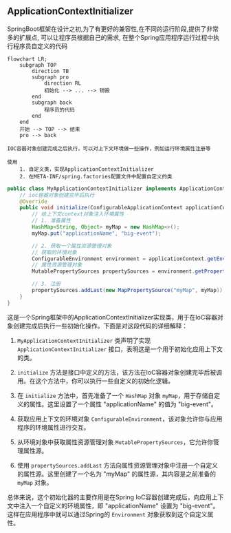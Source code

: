 ## ApplicationContextInitializer

  SpringBoot框架在设计之初,为了有更好的兼容性,在不同的运行阶段,提供了非常多的扩展点, 可以让程序员根据自己的需求, 在整个Spring应用程序运行过程中执行程序员自定义的代码

```mermaid
flowchart LR;
	subgraph TOP
		direction TB
		subgraph pro
			direction RL
			初始化 --> ... --> 销毁
		end
		subgraph back
			程序员的代码
		end
	end
	开始 --> TOP --> 结束
	pro --> back
```


	IOC容器对象创建完成之后执行，可以对上下文环境做一些操作，例如运行环境属性注册等 
```	
使用
	1. 自定义类，实现ApplicationContextInitializer
	2. 在META-INF/spring.factories配置文件中配置自定义的类
```

```java
public class MyApplicationContextInitializer implements ApplicationContextInitializer {
    // ioc容器对象创建完毕后执行
    @Override
    public void initialize(ConfigurableApplicationContext applicationContext) {
        // 给上下文context对象注入环境属性
        // 1. 准备属性
        HashMap<String, Object> myMap = new HashMap<>();
        myMap.put("applicationName", "big-event");

        // 2. 获取一个属性资源管理对象
        // 获取的环境对象
        ConfigurableEnvironment environment = applicationContext.getEnvironment();
        // 属性资源管理对象
        MutablePropertySources propertySources = environment.getPropertySources();

        // 3. 注册
        propertySources.addLast(new MapPropertySource("myMap", myMap));
    }
}
```

这是一个Spring框架中的ApplicationContextInitializer实现类，用于在IoC容器对象创建完成后执行一些初始化操作。下面是对这段代码的详细解释：

1. `MyApplicationContextInitializer` 类声明了实现 `ApplicationContextInitializer` 接口，表明这是一个用于初始化应用上下文的类。

2. `initialize` 方法是接口中定义的方法，该方法在IoC容器对象创建完毕后被调用。在这个方法中，你可以执行一些自定义的初始化逻辑。

3. 在 `initialize` 方法中，首先准备了一个 `HashMap` 对象 `myMap`，用于存储自定义的属性。这里设置了一个属性 "applicationName" 的值为 "big-event"。

4. 获取应用上下文的环境对象 `ConfigurableEnvironment`，该对象允许你与应用程序的环境属性进行交互。

5. 从环境对象中获取属性资源管理对象 `MutablePropertySources`，它允许你管理属性源。

6. 使用 `propertySources.addLast` 方法向属性资源管理对象中注册一个自定义的属性源。这里创建了一个名为 "myMap" 的属性源，其内容是之前准备的 `myMap` 对象。

总体来说，这个初始化器的主要作用是在Spring IoC容器创建完成后，向应用上下文中注入一个自定义的环境属性，即 "applicationName" 设置为 "big-event"。这样在应用程序中就可以通过Spring的 `Environment` 对象获取到这个自定义属性。